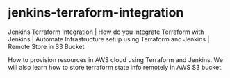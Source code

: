 # jenkins-terraform-integration
Jenkins Terraform Integration | How do you integrate Terraform with Jenkins | Automate Infrastructure setup using Terraform and Jenkins | Remote Store in S3 Bucket

How to provision resources in AWS cloud using Terraform and Jenkins. We will also learn how to store terraform state info remotely in AWS S3 bucket.
